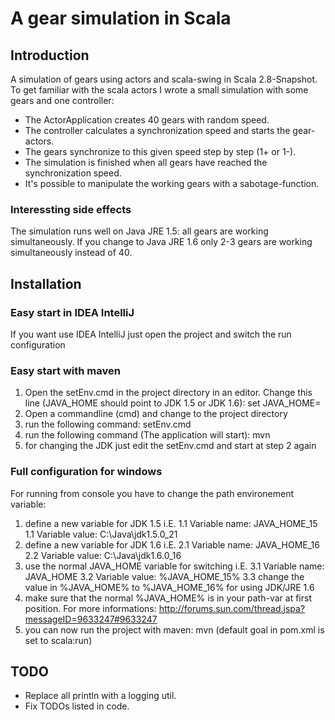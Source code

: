 A gear simulation in Scala
========

## Introduction
A simulation of gears using actors and scala-swing in Scala 2.8-Snapshot. 
To get familiar with the scala actors I wrote a small simulation with some gears and one controller: 
- The ActorApplication creates 40 gears with random speed. 
- The controller calculates a synchronization speed and starts the gear-actors. 
- The gears synchronize to this given speed step by step (1+ or 1-). 
- The simulation is finished when all gears have reached the synchronization speed.
- It's possible to manipulate the working gears with a sabotage-function.

### Interessting side effects
The simulation runs well on Java JRE 1.5: all gears are working simultaneously.
If you change to Java JRE 1.6 only 2-3 gears are working simultaneously instead of 40.

## Installation

### Easy start in IDEA IntelliJ
If you want use IDEA IntelliJ just open the project and switch the run configuration

### Easy start with maven
  1.  Open the setEnv.cmd in the project directory in an editor. Change this line (JAVA_HOME should point to JDK 1.5 or JDK 1.6): set JAVA_HOME=
  2.  Open a commandline (cmd) and change to the project directory
  3.  run the following command: setEnv.cmd
  4.  run the following command (The application will start): mvn
  5.  for changing the JDK just edit the setEnv.cmd and start at step 2 again

### Full configuration for windows
For running from console you have to change the path environement variable:
  1.  define a new variable for JDK 1.5 i.E.
  1.1  Variable name: JAVA_HOME_15
  1.1  Variable value: C:\Java\jdk1.5.0_21
  2.  define a new variable for JDK 1.6 i.E.
  2.1  Variable name: JAVA_HOME_16
  2.2  Variable value: C:\Java\jdk1.6.0_16
  3.  use the normal JAVA_HOME variable for switching i.E.
  3.1  Variable name: JAVA_HOME
  3.2  Variable value: %JAVA_HOME_15%
  3.3  change the value in %JAVA_HOME% to %JAVA_HOME_16% for using JDK/JRE 1.6
  4.  make sure that the normal %JAVA_HOME% is in your path-var at first position. For more informations: http://forums.sun.com/thread.jspa?messageID=9633247#9633247
  5.  you can now run the project with maven: mvn 
(default goal in pom.xml is set to scala:run)
    
## TODO
- Replace all println with a logging util.
- Fix TODOs listed in code.